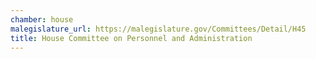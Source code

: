 ```yaml
---
chamber: house
malegislature_url: https://malegislature.gov/Committees/Detail/H45
title: House Committee on Personnel and Administration
---
```

